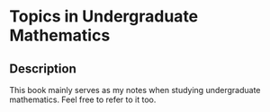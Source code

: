 # Topics in Undergraduate Mathematics

## Description

This book mainly serves as my notes when studying undergraduate mathematics. Feel free to refer to it too.